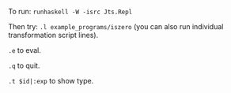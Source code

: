 To run: `runhaskell -W -isrc Jts.Repl`

Then try: `.l example_programs/iszero`
(you can also run individual transformation script lines).

`.e` to eval.

`.q` to quit.

`.t $id|:exp` to show type.
